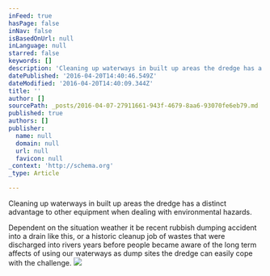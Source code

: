 ```yaml
---
inFeed: true
hasPage: false
inNav: false
isBasedOnUrl: null
inLanguage: null
starred: false
keywords: []
description: 'Cleaning up waterways in built up areas the dredge has a distinct advantage to other equipment when dealing with environmental hazards. '
datePublished: '2016-04-20T14:40:46.549Z'
dateModified: '2016-04-20T14:40:09.344Z'
title: ''
author: []
sourcePath: _posts/2016-04-07-27911661-943f-4679-8aa6-93070fe6eb79.md
published: true
authors: []
publisher:
  name: null
  domain: null
  url: null
  favicon: null
_context: 'http://schema.org'
_type: Article

---
```

Cleaning up waterways in built up areas the dredge has a distinct advantage to other equipment when dealing with environmental hazards. 

Dependent on the situation weather it be recent rubbish dumping accident into a drain like this, or a historic cleanup job of wastes that were discharged into rivers years before people became aware of the long term affects of using our waterways as dump sites the dredge can easily cope with the challenge.
![](https://the-grid-user-content.s3-us-west-2.amazonaws.com/ad90fbf4-5ab5-4b33-bddf-43f273fe2fb8.jpg)